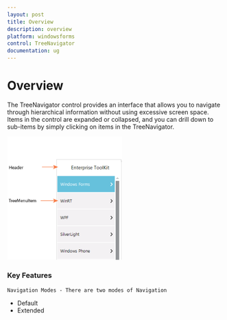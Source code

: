 ```yaml
---
layout: post
title: Overview
description: overview
platform: windowsforms
control: TreeNavigator 
documentation: ug
---
```


# Overview

The TreeNavigator control provides an interface that allows you to navigate through hierarchical information without using excessive screen space. Items in the control are expanded or collapsed, and you can drill down to sub-items by simply clicking on items in the TreeNavigator. 

![](Overview_images/Overview_img1.png)



### Key Features

    Navigation Modes - There are two modes of Navigation

* Default
* Extended
